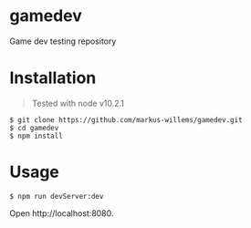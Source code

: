 # gamedev

Game dev testing repository

# Installation

> Tested with node v10.2.1

```
$ git clone https://github.com/markus-willems/gamedev.git
$ cd gamedev
$ npm install
```

# Usage

```
$ npm run devServer:dev
```

Open http://localhost:8080.
